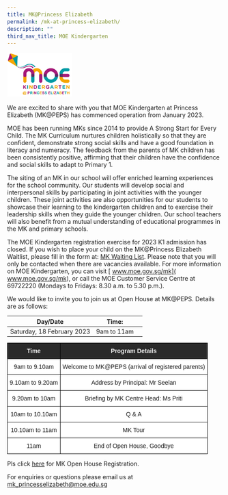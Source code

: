 ```yaml
---
title: MK@Princess Elizabeth
permalink: /mk-at-princess-elizabeth/
description: ""
third_nav_title: MOE Kindergarten
---
```

<img src="/images/mkpeps.jpg" 
     style="width:30%">

We are excited to share with you that MOE Kindergarten at Princess Elizabeth (MK@PEPS) has commenced operation from January 2023. 

MOE has been running MKs since 2014 to provide A Strong Start for Every Child. The MK Curriculum nurtures children holistically so that they are confident, demonstrate strong social skills and have a good foundation in literacy and numeracy. The feedback from the parents of MK children has been consistently positive, affirming that their children have the confidence and social skills to adapt to Primary 1.

The siting of an MK in our school will offer enriched learning experiences for the school community. Our students will develop social and interpersonal skills by participating in joint activities with the younger children. These joint activities are also opportunities for our students to showcase their learning to the kindergarten children and to exercise their leadership skills when they guide the younger children. Our school teachers will also benefit from a mutual understanding of educational programmes in the MK and primary schools. 

The MOE Kindergarten registration exercise for 2023 K1 admission has closed.  If you wish to place your child on the MK@Princess Elizabeth Waitlist, please fill in the form at: [MK Waiting List](https://www.form.gov.sg/63d622a0a35c34001156baf1). Please note that you will only be contacted when there are vacancies available. For more information on MOE Kindergarten, you can visit [ www.moe.gov.sg/mk]( www.moe.gov.sg/mk), or call the MOE Customer Service Centre at 69722220 (Mondays to Fridays: 8.30 a.m. to 5.30 p.m.). <br>

We would like to invite you to join us at Open House at MK@PEPS. Details are as follows:


| Day/Date |Time: | |
| -------- | -------- | -------- |
| Saturday, 18 February 2023     | 9am to 11am     |

<style type="text/css">
.tg  {border-collapse:collapse;border-spacing:0;}
.tg td{border-color:black;border-style:solid;border-width:1px;font-family:Arial, sans-serif;font-size:14px;
  overflow:hidden;padding:10px 5px;word-break:normal;}
.tg th{border-color:black;border-style:solid;border-width:1px;font-family:Arial, sans-serif;font-size:14px;
  font-weight:normal;overflow:hidden;padding:10px 5px;word-break:normal;}
.tg .tg-2705{background-color:#2A2A2A;color:#EEE;font-weight:bold;text-align:center;vertical-align:middle}
.tg .tg-f4yw{background-color:#FFF;text-align:center;vertical-align:middle}
</style>
<table class="tg">
<thead>
  <tr>
    <th class="tg-2705"><span style="color:#EEE;background-color:#2A2A2A">Time</span></th>
    <th class="tg-2705"><span style="color:#EEE;background-color:#2A2A2A"> Program Details</span></th>
  </tr>
</thead>
<tbody>
  <tr>
    <td class="tg-f4yw">9am to 9.10am</td>
    <td class="tg-f4yw">Welcome to MK@PEPS (arrival of registered parents)</td>
  </tr>
  <tr>
    <td class="tg-f4yw">9.10am to 9.20am</td>
    <td class="tg-f4yw">Address by Principal: Mr Seelan<br></td>
  </tr>
  <tr>
    <td class="tg-f4yw">9.20am to 10am</td>
    <td class="tg-f4yw">Briefing by MK Centre Head: Ms Priti</td>
  </tr>
  <tr>
    <td class="tg-f4yw">10am to 10.10am</td>
    <td class="tg-f4yw">Q & A </td>
  </tr>
  <tr>
    <td class="tg-f4yw">10.10am to 11am</td>
    <td class="tg-f4yw">MK Tour </td>
  </tr>
  <tr>
    <td class="tg-f4yw">11am</td>
    <td class="tg-f4yw">End of Open House, Goodbye </td>
  </tr>
</tbody>
</table>
     
Pls click [here](https://go.gov.sg/mkopenhouse2023pmk) for MK Open House Registration. <br>
 
For enquiries or questions please email us at [mk\_princesselizabeth@moe.edu.sg](mailto:mk_princesselizabeth@moe.edu.sg)
